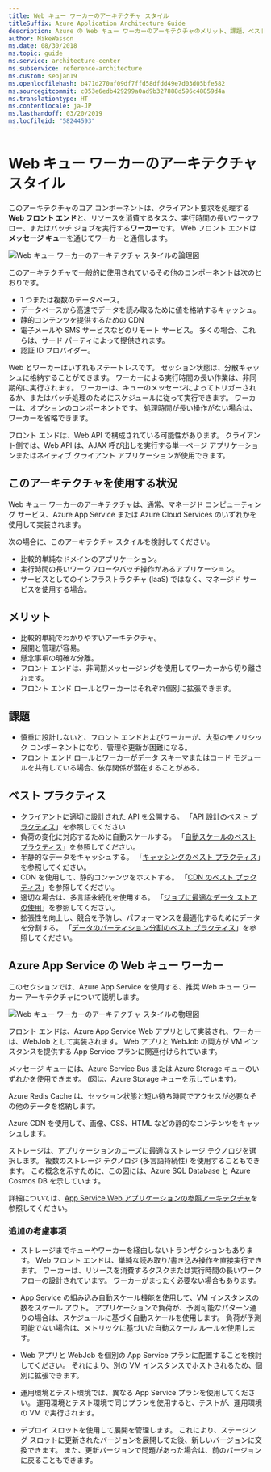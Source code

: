 ```yaml
---
title: Web キュー ワーカーのアーキテクチャ スタイル
titleSuffix: Azure Application Architecture Guide
description: Azure の Web キュー ワーカーのアーキテクチャのメリット、課題、ベスト プラクティスについて説明します。
author: MikeWasson
ms.date: 08/30/2018
ms.topic: guide
ms.service: architecture-center
ms.subservice: reference-architecture
ms.custom: seojan19
ms.openlocfilehash: b471d270af09df7ffd58dfdd49e7d03d05bfe582
ms.sourcegitcommit: c053e6edb429299a0ad9b327888d596c48859d4a
ms.translationtype: HT
ms.contentlocale: ja-JP
ms.lasthandoff: 03/20/2019
ms.locfileid: "58244593"
---
```

# <a name="web-queue-worker-architecture-style"></a>Web キュー ワーカーのアーキテクチャ スタイル

このアーキテクチャのコア コンポーネントは、クライアント要求を処理する **Web フロント エンド**と、リソースを消費するタスク、実行時間の長いワークフロー、またはバッチ ジョブを実行する**ワーカー**です。  Web フロント エンドは**メッセージ キュー**を通じてワーカーと通信します。

![Web キュー ワーカーのアーキテクチャ スタイルの論理図](./images/web-queue-worker-logical.svg)

このアーキテクチャで一般的に使用されているその他のコンポーネントは次のとおりです。

- 1 つまたは複数のデータベース。
- データベースから高速でデータを読み取るために値を格納するキャッシュ。
- 静的コンテンツを提供するための CDN
- 電子メールや SMS サービスなどのリモート サービス。 多くの場合、これらは、サード パーティによって提供されます。
- 認証 ID プロバイダー。

Web とワーカーはいずれもステートレスです。 セッション状態は、分散キャッシュに格納することができます。 ワーカーによる実行時間の長い作業は、非同期的に実行されます。 ワーカーは、キューのメッセージによってトリガーされるか、またはバッチ処理のためにスケジュールに従って実行できます。 ワーカーは、オプションのコンポーネントです。 処理時間が長い操作がない場合は、ワーカーを省略できます。

フロント エンドは、Web API で構成されている可能性があります。 クライアント側では、Web API は、AJAX 呼び出しを実行する単一ページ アプリケーションまたはネイティブ クライアント アプリケーションが使用できます。

## <a name="when-to-use-this-architecture"></a>このアーキテクチャを使用する状況

Web キュー ワーカーのアーキテクチャは、通常、マネージド コンピューティング サービス、Azure App Service または Azure Cloud Services のいずれかを使用して実装されます。

次の場合に、このアーキテクチャ スタイルを検討してください。

- 比較的単純なドメインのアプリケーション。
- 実行時間の長いワークフローやバッチ操作があるアプリケーション。
- サービスとしてのインフラストラクチャ (IaaS) ではなく、マネージド サービスを使用する場合。

## <a name="benefits"></a>メリット

- 比較的単純でわかりやすいアーキテクチャ。
- 展開と管理が容易。
- 懸念事項の明確な分離。
- フロント エンドは、非同期メッセージングを使用してワーカーから切り離されます。
- フロント エンド ロールとワーカーはそれぞれ個別に拡張できます。

## <a name="challenges"></a>課題

- 慎重に設計しないと、フロント エンドおよびワーカーが、大型のモノリシック コンポーネントになり、管理や更新が困難になる。
- フロント エンド ロールとワーカーがデータ スキーマまたはコード モジュールを共有している場合、依存関係が潜在することがある。

## <a name="best-practices"></a>ベスト プラクティス

- クライアントに適切に設計された API を公開する。 「[API 設計のベスト プラクティス][api-design]」を参照してください
- 負荷の変化に対応するために自動スケールする。 「[自動スケールのベスト プラクティス][autoscaling]」を参照してください。
- 半静的なデータをキャッシュする。 「[キャッシングのベスト プラクティス][caching]」を参照してください。
- CDN を使用して、静的コンテンツをホストする。 「[CDN のベスト プラクティス][cdn]」を参照してください。
- 適切な場合は、多言語永続化を使用する。 「[ジョブに最適なデータ ストアの使用][polyglot]」を参照してください。
- 拡張性を向上し、競合を予防し、パフォーマンスを最適化するためにデータを分割する。 「[データのパーティション分割のベスト プラクティス][data-partition]」を参照してください。

## <a name="web-queue-worker-on-azure-app-service"></a>Azure App Service の Web キュー ワーカー

このセクションでは、Azure App Service を使用する、推奨 Web キュー ワーカー アーキテクチャについて説明します。

![Web キュー ワーカーのアーキテクチャ スタイルの物理図](./images/web-queue-worker-physical.png)

フロント エンドは、Azure App Service Web アプリとして実装され、ワーカーは、WebJob として実装されます。 Web アプリと WebJob の両方が VM インスタンスを提供する App Service プランに関連付けられています。

メッセージ キューには、Azure Service Bus または Azure Storage キューのいずれかを使用できます。 (図は、Azure Storage キューを示しています)。

Azure Redis Cache は、セッション状態と短い待ち時間でアクセスが必要なその他のデータを格納します。

Azure CDN を使用して、画像、CSS、HTML などの静的なコンテンツをキャッシュします。

ストレージは、アプリケーションのニーズに最適なストレージ テクノロジを選択します。 複数のストレージ テクノロジ (多言語持続性) を使用することもできます。 この概念を示すために、この図には、Azure SQL Database と Azure Cosmos DB を示しています。

詳細については、[App Service Web アプリケーションの参照アーキテクチャ][scalable-web-app]を参照してください。

### <a name="additional-considerations"></a>追加の考慮事項

- ストレージまでキューやワーカーを経由しないトランザクションもあります。 Web フロント エンドは、単純な読み取り/書き込み操作を直接実行できます。 ワーカーは、リソースを消費するタスクまたは実行時間の長いワークフローの設計されています。 ワーカーがまったく必要ない場合もあります。

- App Service の組み込み自動スケール機能を使用して、VM インスタンスの数をスケール アウト。 アプリケーションで負荷が、予測可能なパターン通りの場合は、スケジュールに基づく自動スケールを使用します。 負荷が予測可能でない場合は、メトリックに基づいた自動スケール ルールを使用します。

- Web アプリと WebJob を個別の App Service プランに配置することを検討してください。 それにより、別の VM インスタンスでホストされるため、個別に拡張できます。

- 運用環境とテスト環境では、異なる App Service プランを使用してください。 運用環境とテスト環境で同じプランを使用すると、テストが、運用環境の VM で実行されます。

- デプロイ スロットを使用して展開を管理します。 これにより、ステージング スロットに更新されたバージョンを展開してた後、新しいバージョンに交換できます。 また、更新バージョンで問題があった場合は、前のバージョンに戻ることもできます。

<!-- links -->

[api-design]: ../../best-practices/api-design.md
[autoscaling]: ../../best-practices/auto-scaling.md
[caching]: ../../best-practices/caching.md
[cdn]: ../../best-practices/cdn.md
[data-partition]: ../../best-practices/data-partitioning.md
[polyglot]: ../design-principles/use-the-best-data-store.md
[scalable-web-app]: ../../reference-architectures/app-service-web-app/scalable-web-app.md
